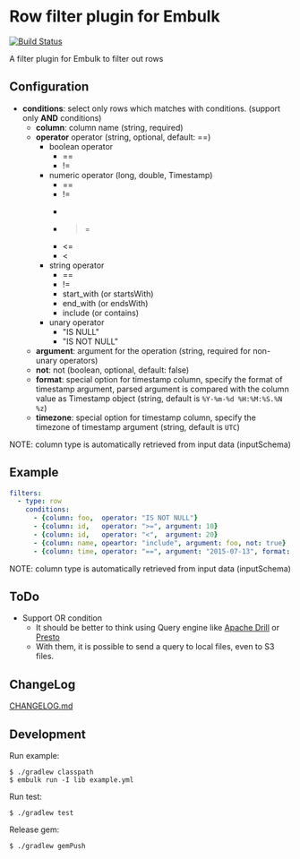 # Row filter plugin for Embulk

[![Build Status](https://secure.travis-ci.org/sonots/embulk-filter-row.png?branch=master)](http://travis-ci.org/sonots/embulk-filter-row)

A filter plugin for Embulk to filter out rows

## Configuration

* **conditions**: select only rows which matches with conditions. (support only **AND** conditions)
  * **column**: column name (string, required)
  * **operator** operator (string, optional, default: ==)
    * boolean operator
      * ==
      * !=
    * numeric operator (long, double, Timestamp)
      * ==
      * !=
      * >
      * >=
      * <=
      * <
    * string operator
      * ==
      * !=
      * start_with (or startsWith)
      * end_with (or endsWith)
      * include (or contains)
    * unary operator
      * "IS NULL"
      * "IS NOT NULL"
  * **argument**: argument for the operation (string, required for non-unary operators)
  * **not**: not (boolean, optional, default: false)
  * **format**: special option for timestamp column, specify the format of timestamp argument, parsed argument is compared with the column value as Timestamp object (string, default is `%Y-%m-%d %H:%M:%S.%N %z`)
  * **timezone**: special option for timestamp column, specify the timezone of timestamp argument (string, default is `UTC`)

NOTE: column type is automatically retrieved from input data (inputSchema)

## Example

```yaml
filters:
  - type: row
    conditions:
      - {column: foo,  operator: "IS NOT NULL"}
      - {column: id,   operator: ">=", argument: 10}
      - {column: id,   operator: "<",  argument: 20}
      - {column: name, opeartor: "include", argument: foo, not: true}
      - {column: time, operator: "==", argument: "2015-07-13", format: "%Y-%m-%d"}
```

NOTE: column type is automatically retrieved from input data (inputSchema)

## ToDo

* Support OR condition
  * It should be better to think using Query engine like [Apache Drill](https://drill.apache.org/) or [Presto](https://prestodb.io/)
  * With them, it is possible to send a query to local files, even to S3 files.

## ChangeLog

[CHANGELOG.md](./CHANGELOG.md)

## Development

Run example:

```
$ ./gradlew classpath
$ embulk run -I lib example.yml
```

Run test:

```
$ ./gradlew test
```

Release gem:

```
$ ./gradlew gemPush
```
